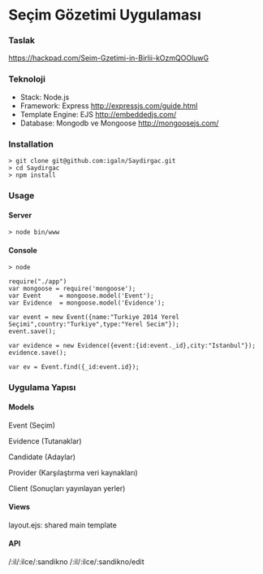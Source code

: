 # Seçim Gözetimi Uygulaması

### Taslak

https://hackpad.com/Seim-Gzetimi-in-Birlii-kOzmQOOluwG

### Teknoloji

* Stack: Node.js
* Framework: Express http://expressjs.com/guide.html
* Template Engine: EJS http://embeddedjs.com/
* Database: Mongodb ve Mongoose http://mongoosejs.com/

### Installation

```
> git clone git@github.com:igaln/Saydirgac.git
> cd Saydirgac
> npm install
```

### Usage

#### Server

```
> node bin/www
```

#### Console

```
> node

require("./app")
var mongoose = require('mongoose');
var Event     = mongoose.model('Event');
var Evidence  = mongoose.model('Evidence');

var event = new Event({name:"Turkiye 2014 Yerel Seçimi",country:"Turkiye",type:"Yerel Secim"});
event.save();

var evidence = new Evidence({event:{id:event._id},city:"Istanbul"});
evidence.save();

var ev = Event.find({_id:event.id});
```

### Uygulama Yapısı

#### Models

Event (Seçim)

Evidence (Tutanaklar)

Candidate (Adaylar)

Provider (Karşılaştırma veri kaynakları)

Client (Sonuçları yayınlayan yerler)

#### Views

layout.ejs: shared main template

#### API

/:il/:ilce/:sandikno
/:il/:ilce/:sandikno/edit